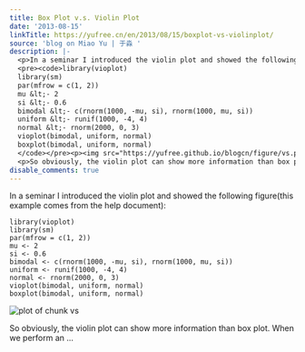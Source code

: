 ```yaml
---
title: Box Plot v.s. Violin Plot
date: '2013-08-15'
linkTitle: https://yufree.cn/en/2013/08/15/boxplot-vs-violinplot/
source: 'blog on Miao Yu | 于淼 '
description: |-
  <p>In a seminar I introduced the violin plot and showed the following figure(this example comes from the help document):</p>
  <pre><code>library(vioplot)
  library(sm)
  par(mfrow = c(1, 2))
  mu &lt;- 2
  si &lt;- 0.6
  bimodal &lt;- c(rnorm(1000, -mu, si), rnorm(1000, mu, si))
  uniform &lt;- runif(1000, -4, 4)
  normal &lt;- rnorm(2000, 0, 3)
  vioplot(bimodal, uniform, normal)
  boxplot(bimodal, uniform, normal)
  </code></pre><p><img src="https://yufree.github.io/blogcn/figure/vs.png" alt="plot of chunk vs"></p>
  <p>So obviously, the violin plot can show more information than box plot. When we perform an ...
disable_comments: true
---
```

<p>In a seminar I introduced the violin plot and showed the following figure(this example comes from the help document):</p>
<pre><code>library(vioplot)
library(sm)
par(mfrow = c(1, 2))
mu &lt;- 2
si &lt;- 0.6
bimodal &lt;- c(rnorm(1000, -mu, si), rnorm(1000, mu, si))
uniform &lt;- runif(1000, -4, 4)
normal &lt;- rnorm(2000, 0, 3)
vioplot(bimodal, uniform, normal)
boxplot(bimodal, uniform, normal)
</code></pre><p><img src="https://yufree.github.io/blogcn/figure/vs.png" alt="plot of chunk vs"></p>
<p>So obviously, the violin plot can show more information than box plot. When we perform an ...